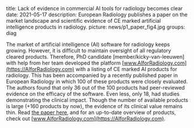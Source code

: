 title: Lack of evidence in commercial AI tools for radiology becomes clear
date: 2021-05-17
description: European Radiology publishes a paper on the market landscape and scientific evidence of CE marked artificial intelligence products in radiology.
picture: news/p1_paper_fig4.jpg
groups: diag

The market of artificial intelligence (AI) software for radiology keeps growing. However, it is difficult to maintain oversight of all regulatory cleared products. Therefore, PhD candidate [member/kicky-van-leeuwen] with help from her team developed the platform [www.AIforRadiology.com](https://AIforRadiology.com) with a listing of CE marked AI products for radiology. This has been accompanied by a recently published paper in European Radiology in which 100 of these products were closely evaluated. The authors found that only 36 out of the 100 products had peer-reviewed evidence on the efficacy of the software. Even less, only 18, had studies demonstrating the clinical impact. Though the number of available products is large (+160 products by now), the evidence of its clinical value remains thin. Read [the paper here](https://doi.org/10.1007/s00330-021-07892-z), and for an up-to-date overview of products, check out [www.AIforRadiology.com](https://AIforRadiology.com).
